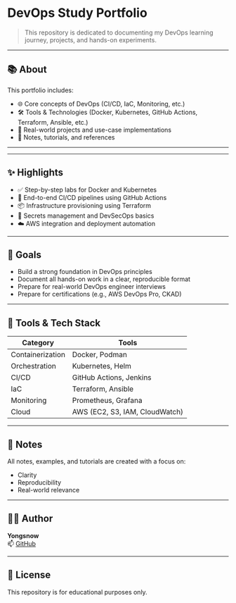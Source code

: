 # DevOps Study Portfolio

> This repository is dedicated to documenting my DevOps learning journey, projects, and hands-on experiments.

---

## 📚 About

This portfolio includes:
- 🌐 Core concepts of DevOps (CI/CD, IaC, Monitoring, etc.)
- 🛠️ Tools & Technologies (Docker, Kubernetes, GitHub Actions, Terraform, Ansible, etc.)
- 🧪 Real-world projects and use-case implementations
- 📑 Notes, tutorials, and references

---

---

## ✨ Highlights

- ✅ Step-by-step labs for Docker and Kubernetes
- 🔄 End-to-end CI/CD pipelines using GitHub Actions
- 📦 Infrastructure provisioning using Terraform
- 🔐 Secrets management and DevSecOps basics
- ☁️ AWS integration and deployment automation

---

## 🧠 Goals

- Build a strong foundation in DevOps principles
- Document all hands-on work in a clear, reproducible format
- Prepare for real-world DevOps engineer interviews
- Prepare for certifications (e.g., AWS DevOps Pro, CKAD)

---

## 🔧 Tools & Tech Stack

| Category | Tools |
|----------|-------|
| Containerization | Docker, Podman |
| Orchestration | Kubernetes, Helm |
| CI/CD | GitHub Actions, Jenkins |
| IaC | Terraform, Ansible |
| Monitoring | Prometheus, Grafana |
| Cloud | AWS (EC2, S3, IAM, CloudWatch) |

---

## 📌 Notes

All notes, examples, and tutorials are created with a focus on:
- Clarity
- Reproducibility
- Real-world relevance

---

## 🧑‍💻 Author

**Yongsnow**  
📫 [GitHub](https://github.com/Yongsnow)

---

## 📜 License

This repository is for educational purposes only.